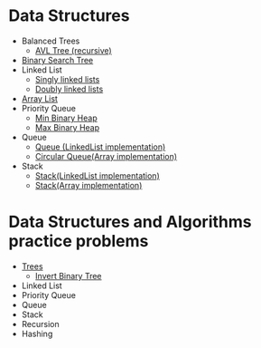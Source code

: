 # Data Structures
 - Balanced Trees
   - [AVL Tree (recursive)](https://github.com/RaghadHanon/Algorithms-data-structures-project/blob/main/DataStructures/AVLTree.java) 
 - [Binary Search Tree](https://github.com/RaghadHanon/Algorithms-data-structures-project/blob/main/DataStructures/BinarySearchTree.java)
 - Linked List 
   - [Singly linked lists](https://github.com/RaghadHanon/Algorithms-data-structures-project/blob/main/DataStructures/SinglyLinkedLists.java)
   - [Doubly linked lists](https://github.com/RaghadHanon/Algorithms-data-structures-project/blob/main/DataStructures/DoublyLinkedLists.java)
 - [Array List ](https://github.com/RaghadHanon/Algorithms-data-structures-project/blob/main/DataStructures/ArrayList.java)
 - Priority Queue
   - [Min Binary Heap](https://github.com/RaghadHanon/Algorithms-data-structures-project/blob/main/DataStructures/MinBinaryHeap.java)
   - [Max Binary Heap](https://github.com/RaghadHanon/Algorithms-data-structures-project/blob/main/DataStructures/MaxBinaryHeap.java)
 - Queue
     - [Queue (LinkedList implementation)](https://github.com/RaghadHanon/Algorithms-data-structures-project/blob/main/DataStructures/Queue.java)
     - [Circular Queue(Array implementation)](https://github.com/RaghadHanon/Algorithms-data-structures-project/blob/main/DataStructures/CircularQueue.java)
 - Stack
   - [Stack(LinkedList implementation)](https://github.com/RaghadHanon/Algorithms-data-structures-project/blob/main/DataStructures/StackLinkedList.java)
   - [Stack(Array implementation)](https://github.com/RaghadHanon/Algorithms-data-structures-project/blob/main/DataStructures/ArrayList.java)
   
   
 
 # Data Structures and Algorithms practice problems
  - [Trees](https://github.com/RaghadHanon/Algorithms-data-structures/tree/main/Data%20Structures%20and%20Algorithms%20practice%20problems/Trees) 
    - [ Invert Binary Tree](https://github.com/RaghadHanon/Algorithms-data-structures/blob/main/Data%20Structures%20and%20Algorithms%20practice%20problems/Trees/Invert%20Binary%20Tree.java)
  - Linked List
  - Priority Queue
  - Queue
  - Stack
  - Recursion
  - Hashing
  
 
